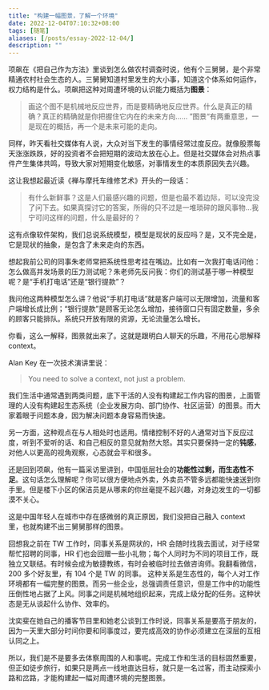 ```yaml
---
title: "构建一幅图景，了解一个环境"
date: 2022-12-04T07:10:32+08:00
tags: [随笔]
aliases: [/posts/essay-2022-12-04/]
description: ""
---
```


项飙在《把自己作为方法》里谈到怎么做农村调查时说，他有个三舅舅，是个非常精通农村社会生态的人。三舅舅知道村里发生的大小事，知道这个体系如何运作，权力结构是什么。项飙把这种对周遭环境的认识能力概括为**图景**：

> 画这个图不是机械地反应世界，而是要精确地反应世界。什么是真正的精确？真正的精确就是你把握住它内在的未来方向…… ”图景“有两重意思，一是现在的概括，再一个是未来可能的走向。

同样，昨天看社交媒体有人说，大众对当下发生的事情经常过度反应。就像股票每天涨涨跌跌，好的投资者不会把短期的波动太放在心上。但是社交媒体会对热点事件产生集体共鸣，导致大家对短期变化敏感，对事情发生的本质原因失去兴趣。

这让我想起最近读《禅与摩托车维修艺术》开头的一段话：

> 有什么新鲜事？这是人们最感兴趣的问题，但是也最不着边际，可以没完没了问下去。如果真探讨它的答案，所得的只不过是一堆琐碎的跟风事物…我宁可问这样的问题，什么是最好的？

这有点像软件架构，我们总说系统模型，模型是现状的反应吗？是，又不完全是，它是现状的抽象，是包含了未来走向的东西。

想起我前公司的同事朱老师常把系统性思考挂在嘴边。比如有一次我打电话问他：怎么做高并发场景的压力测试呢？朱老师先反问我：你们的测试基于哪一种模型呢？是“手机打电话”还是“银行提款”？

我问他这两种模型怎么讲？他说“手机打电话”就是客户端可以无限增加，流量和客户端增长成比例；“银行提款”是顾客无论怎么增加，接待窗口只有固定数量，多余的顾客只能排队。系统只开放有限的资源，无论流量怎么增长。

你看，这么一解释，图景就出来了。这就是跟明白人聊天的乐趣，不用花心思解释 context。

Alan Key 在一次技术演讲里说：

> You need to solve a context, not just a problem.

我们生活中通常遇到两类问题，底下干活的人没有构建起工作内容的图景，上面管理的人没有构建起生态系统（企业发展方向、部门协作、社区运营）的图景。而大家着眼于问题本身，因为解决问题本身容易而快速。

另一方面，这种观点在与人相处时也适用。情绪控制不好的人通常对当下反应过度，听到不爱听的话、和自己相反的意见就勃然大怒。其实只要保持一定的**钝感**，对他人以更高的视角观察，心态就会平和很多。

还是回到项飙，他有一篇采访里讲到，中国低层社会的**功能性过剩，而生态性不足**。这句话怎么理解呢？你可以很方便地点外卖，外卖员不管多远都能快速送到你手里。但是楼下小区的保洁员是从哪来的你丝毫提不起兴趣，对身边发生的一切都漠不关心。

这是中国年轻人在城市中存在感微弱的真正原因，我们没把自己融入 context 里，也就构建不出三舅舅那样的图景。

回想我之前在 TW 工作时，同事关系是网状的，HR 会随时找我去面试，对于经常帮忙招聘的同事，HR 们也会回赠一些小礼物；每个人同时为不同的项目工作，既独立又联结。有时候会成为敏捷教练，有时会被临时拉去做咨询师。我翻看微信，200 多个好友里，有 104 个是 TW 的同事。
这种关系是生态性的，每个人对工作环境都有一幅完整的图景。而另一些企业，总强调责任意识，但是工作中的功能性压倒性地占据了上风。同事之间是机械地组织起来，完成上级分配的任务。这种状态是无从谈起什么协作、效率的。

沈奕斐在她自己的播客节目里和她老公谈到工作时说，同事关系是要高于朋友的，因为一天里大部分时间你要和同事度过，要完成高效的协作必须建立在深层的互相认同之上。

所以，我们是不是要多去体察周围的人和事呢。完成工作和生活的目标固然重要，但正如徒步旅行，如果只是两点一线地直达目标，就只是一名过客，而主动探索小路和岔路，才能构建起一幅对周遭环境的完整图景。
